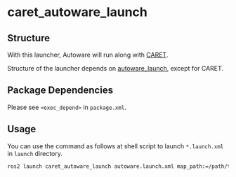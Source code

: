 # caret_autoware_launch

## Structure

With this launcher, Autoware will run along with [CARET](https://github.com/tier4/CARET_doc).

Structure of the launcher depends on [autoware_launch](../autoware_launch/README.md), except for CARET.

## Package Dependencies

Please see `<exec_depend>` in `package.xml`.

## Usage

You can use the command as follows at shell script to launch `*.launch.xml` in `launch` directory.

```bash
ros2 launch caret_autoware_launch autoware.launch.xml map_path:=/path/to/map_folder vehicle_model:=lexus sensor_model:=aip_xx1 caret_session:=autoware_launch_trace caret_event:="ros2*"
```
